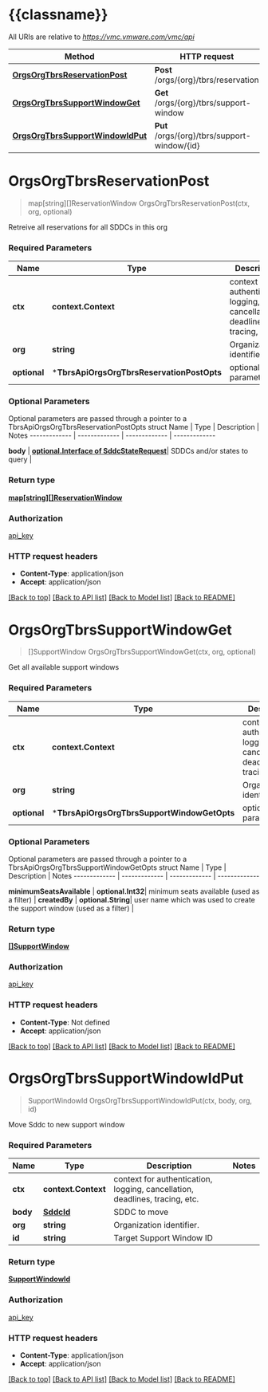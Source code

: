 # {{classname}}

All URIs are relative to *https://vmc.vmware.com/vmc/api*

Method | HTTP request | Description
------------- | ------------- | -------------
[**OrgsOrgTbrsReservationPost**](TbrsApi.md#OrgsOrgTbrsReservationPost) | **Post** /orgs/{org}/tbrs/reservation | 
[**OrgsOrgTbrsSupportWindowGet**](TbrsApi.md#OrgsOrgTbrsSupportWindowGet) | **Get** /orgs/{org}/tbrs/support-window | 
[**OrgsOrgTbrsSupportWindowIdPut**](TbrsApi.md#OrgsOrgTbrsSupportWindowIdPut) | **Put** /orgs/{org}/tbrs/support-window/{id} | 

# **OrgsOrgTbrsReservationPost**
> map[string][]ReservationWindow OrgsOrgTbrsReservationPost(ctx, org, optional)


Retreive all reservations for all SDDCs in this org

### Required Parameters

Name | Type | Description  | Notes
------------- | ------------- | ------------- | -------------
 **ctx** | **context.Context** | context for authentication, logging, cancellation, deadlines, tracing, etc.
  **org** | **string**| Organization identifier. | 
 **optional** | ***TbrsApiOrgsOrgTbrsReservationPostOpts** | optional parameters | nil if no parameters

### Optional Parameters
Optional parameters are passed through a pointer to a TbrsApiOrgsOrgTbrsReservationPostOpts struct
Name | Type | Description  | Notes
------------- | ------------- | ------------- | -------------

 **body** | [**optional.Interface of SddcStateRequest**](SddcStateRequest.md)| SDDCs and/or states to query | 

### Return type

[**map[string][]ReservationWindow**](array.md)

### Authorization

[api_key](../README.md#api_key)

### HTTP request headers

 - **Content-Type**: application/json
 - **Accept**: application/json

[[Back to top]](#) [[Back to API list]](../README.md#documentation-for-api-endpoints) [[Back to Model list]](../README.md#documentation-for-models) [[Back to README]](../README.md)

# **OrgsOrgTbrsSupportWindowGet**
> []SupportWindow OrgsOrgTbrsSupportWindowGet(ctx, org, optional)


Get all available support windows

### Required Parameters

Name | Type | Description  | Notes
------------- | ------------- | ------------- | -------------
 **ctx** | **context.Context** | context for authentication, logging, cancellation, deadlines, tracing, etc.
  **org** | **string**| Organization identifier. | 
 **optional** | ***TbrsApiOrgsOrgTbrsSupportWindowGetOpts** | optional parameters | nil if no parameters

### Optional Parameters
Optional parameters are passed through a pointer to a TbrsApiOrgsOrgTbrsSupportWindowGetOpts struct
Name | Type | Description  | Notes
------------- | ------------- | ------------- | -------------

 **minimumSeatsAvailable** | **optional.Int32**| minimum seats available (used as a filter) | 
 **createdBy** | **optional.String**| user name which was used to create the support window (used as a filter) | 

### Return type

[**[]SupportWindow**](SupportWindow.md)

### Authorization

[api_key](../README.md#api_key)

### HTTP request headers

 - **Content-Type**: Not defined
 - **Accept**: application/json

[[Back to top]](#) [[Back to API list]](../README.md#documentation-for-api-endpoints) [[Back to Model list]](../README.md#documentation-for-models) [[Back to README]](../README.md)

# **OrgsOrgTbrsSupportWindowIdPut**
> SupportWindowId OrgsOrgTbrsSupportWindowIdPut(ctx, body, org, id)


Move Sddc to new support window

### Required Parameters

Name | Type | Description  | Notes
------------- | ------------- | ------------- | -------------
 **ctx** | **context.Context** | context for authentication, logging, cancellation, deadlines, tracing, etc.
  **body** | [**SddcId**](SddcId.md)| SDDC to move | 
  **org** | **string**| Organization identifier. | 
  **id** | **string**| Target Support Window ID | 

### Return type

[**SupportWindowId**](SupportWindowId.md)

### Authorization

[api_key](../README.md#api_key)

### HTTP request headers

 - **Content-Type**: application/json
 - **Accept**: application/json

[[Back to top]](#) [[Back to API list]](../README.md#documentation-for-api-endpoints) [[Back to Model list]](../README.md#documentation-for-models) [[Back to README]](../README.md)

